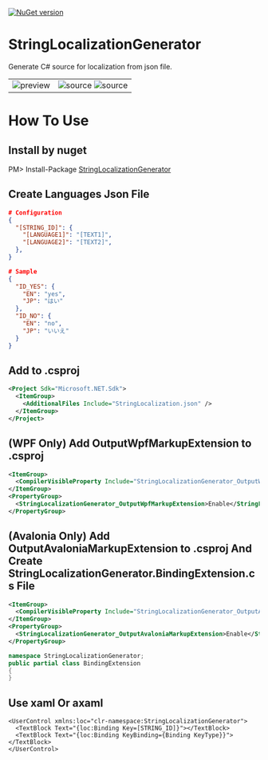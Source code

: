 [![NuGet version](https://badge.fury.io/nu/StringLocalizationGenerator.svg)](https://badge.fury.io/nu/StringLocalizationGenerator)

# StringLocalizationGenerator
Generate C# source for localization from json file.

|  |  |
|---|---|
| ![preview](https://user-images.githubusercontent.com/114784289/280459762-728222c9-7fa1-45a4-ab21-3e1bd90c8f88.gif) | ![source](https://user-images.githubusercontent.com/114784289/280459845-4d635ad1-7385-4144-b5f9-be71906cb02f.png) ![source](https://user-images.githubusercontent.com/114784289/280460029-613b3a3c-8f27-4690-ad60-00eb34de636c.png)  |

# How To Use
## Install by nuget
PM> Install-Package [StringLocalizationGenerator](https://www.nuget.org/packages/StringLocalizationGenerator)

## Create Languages Json File
```json
# Configuration
{
  "[STRING_ID]": {
    "[LANGUAGE1]": "[TEXT1]",
    "[LANGUAGE2]": "[TEXT2]",
  },
}
```
```json
# Sample
{
  "ID_YES": {
    "EN": "yes",
    "JP": "はい"
  },
  "ID_NO": {
    "EN": "no",
    "JP": "いいえ"
  }
}
```

## Add <AdditionalFiles> to .csproj
```xml
<Project Sdk="Microsoft.NET.Sdk">
  <ItemGroup>
    <AdditionalFiles Include="StringLocalization.json" />
  </ItemGroup>
</Project>
```

## (WPF Only) Add OutputWpfMarkupExtension to .csproj
```xml
<ItemGroup>
  <CompilerVisibleProperty Include="StringLocalizationGenerator_OutputWpfMarkupExtension" />
</ItemGroup>
<PropertyGroup>
  <StringLocalizationGenerator_OutputWpfMarkupExtension>Enable</StringLocalizationGenerator_OutputWpfMarkupExtension>
</PropertyGroup>
```

## (Avalonia Only) Add OutputAvaloniaMarkupExtension to .csproj And <br/>Create StringLocalizationGenerator.BindingExtension.cs File
```xml
<ItemGroup>
  <CompilerVisibleProperty Include="StringLocalizationGenerator_OutputAvaloniaMarkupExtension" />
</ItemGroup>
<PropertyGroup>
  <StringLocalizationGenerator_OutputAvaloniaMarkupExtension>Enable</StringLocalizationGenerator_OutputAvaloniaMarkupExtension>
</PropertyGroup>
```
```csharp
namespace StringLocalizationGenerator;
public partial class BindingExtension
{
}
```

## Use xaml Or axaml
```xaml
<UserControl xmlns:loc="clr-namespace:StringLocalizationGenerator">
  <TextBlock Text="{loc:Binding Key=[STRING_ID]}"></TextBlock>
  <TextBlock Text="{loc:Binding KeyBinding={Binding KeyType}}"></TextBlock>
</UserControl>
```
